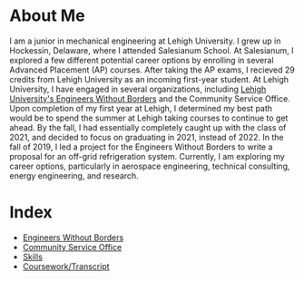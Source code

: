 # About Me

I am a junior in mechanical engineering at Lehigh University. I grew up in Hockessin, Delaware, where I attended Salesianum School. At Salesianum, I explored a few different potential career options by enrolling in several Advanced Placement (AP) courses. After taking the AP exams, I recieved 29 credits from Lehigh University as an incoming first-year student. At Lehigh University, I have engaged in several organizations, including [Lehigh University's Engineers Without Borders](https://liam-magargal.github.io/Engineers-Without-Borders/) and the Community Service Office. Upon completion of my first year at Lehigh, I determined my best path would be to spend the summer at Lehigh taking courses to continue to get ahead. By the fall, I had essentially completely caught up with the class of 2021, and decided to focus on graduating in 2021, instead of 2022. In the fall of 2019, I led a project for the Engineers Without Borders to write a proposal for an off-grid refrigeration system. Currently, I am exploring my career options, particularly in aerospace engineering, technical consulting, energy engineering, and research.

# Index
* [Engineers Without Borders](https://liam-magargal.github.io/Engineers-Without-Borders/)
* [Community Service Office](https://liam-magargal.github.io/Community-Service-Office/)
* [Skills](http://github.com)
* [Coursework/Transcript](http://github.com)
